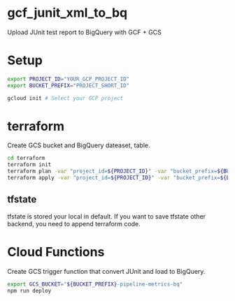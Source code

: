 # gcf_junit_xml_to_bq
Upload JUnit test report to BigQuery with GCF + GCS

# Setup
```bash
export PROJECT_ID="YOUR_GCP_PROJECT_ID"
export BUCKET_PREFIX="PROJECT_SHORT_ID"

gcloud init # Select your GCP project
```

# terraform
Create GCS bucket and BigQuery dateaset, table.

```bash
cd terraform
terraform init
terraform plan -var "project_id=${PROJECT_ID}" -var "bucket_prefix=${BUCKET_PREFIX}"
terraform apply -var "project_id=${PROJECT_ID}" -var "bucket_prefix=${BUCKET_PREFIX}"
```

## tfstate
tfstate is stored your local in default. If you want to save tfstate other backend, you need to append terraform code.

# Cloud Functions
Create GCS trigger function that convert JUnit and load to BigQuery.

```bash
export GCS_BUCKET="${BUCKET_PREFIX}-pipeline-metrics-bq"
npm run deploy
```
